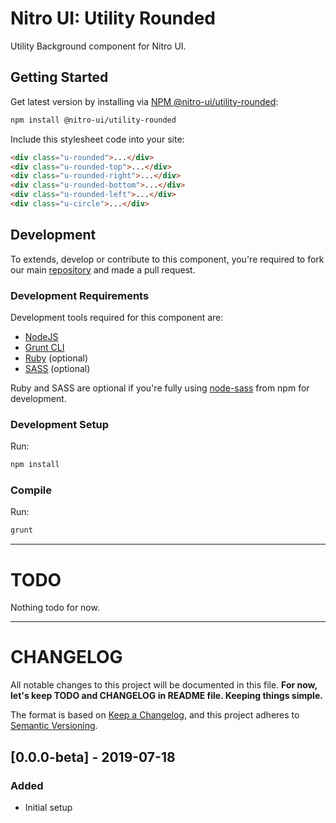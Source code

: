 # Nitro UI: Utility Rounded

Utility Background component for Nitro UI.

## Getting Started

Get latest version by installing via [NPM @nitro-ui/utility-rounded](https://www.npmjs.com/package/@nitro-ui/utility-rounded):

```sh
npm install @nitro-ui/utility-rounded
```

Include this stylesheet code into your site:

```html
<div class="u-rounded">...</div>
<div class="u-rounded-top">...</div>
<div class="u-rounded-right">...</div>
<div class="u-rounded-bottom">...</div>
<div class="u-rounded-left">...</div>
<div class="u-circle">...</div>
```



## Development

To extends, develop or contribute to this component, you're required to fork our main [repository](https://github.com/icarasia-engineering/nitro-ui) and made a pull request.

### Development Requirements

Development tools required for this component are:

- [NodeJS](https://nodejs.org/en/)
- [Grunt CLI](https://gruntjs.com)
- [Ruby](https://www.ruby-lang.org/en/) (optional)
- [SASS](https://sass-lang.com) (optional)

Ruby and SASS are optional if you're fully using [node-sass](https://github.com/sass/node-sass) from npm for development.

### Development Setup

Run:

```sh
npm install
```

### Compile

Run:

```sh
grunt
```
---

# TODO

Nothing todo for now.

---

# CHANGELOG

All notable changes to this project will be documented in this file. **For now, let's keep TODO and CHANGELOG in README file. Keeping things simple.**

The format is based on [Keep a Changelog](https://keepachangelog.com/en/1.0.0/),
and this project adheres to [Semantic Versioning](https://semver.org/spec/v2.0.0.html).

## [0.0.0-beta] - 2019-07-18
### Added
- Initial setup
